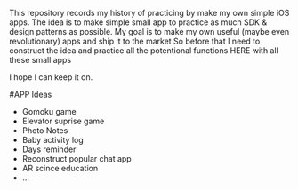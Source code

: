 This repository records my history of practicing by make my own simple iOS apps.
The idea is to make simple small app to practice as much SDK & design patterns as possible.
My goal is to make my own useful (maybe even revolutionary) apps and ship it to the market
So before that I need to construct the idea and practice all the potentional functions HERE with all these small apps

I hope I can keep it on.

#APP Ideas
- Gomoku game
- Elevator suprise game
- Photo Notes
- Baby activity log
- Days reminder
- Reconstruct popular chat app
- AR scince education
- ...
